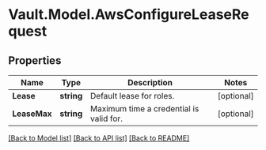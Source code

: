 # Vault.Model.AwsConfigureLeaseRequest

## Properties

Name | Type | Description | Notes
------------ | ------------- | ------------- | -------------
**Lease** | **string** | Default lease for roles. | [optional] 
**LeaseMax** | **string** | Maximum time a credential is valid for. | [optional] 

[[Back to Model list]](../README.md#documentation-for-models) [[Back to API list]](../README.md#documentation-for-api-endpoints) [[Back to README]](../README.md)

